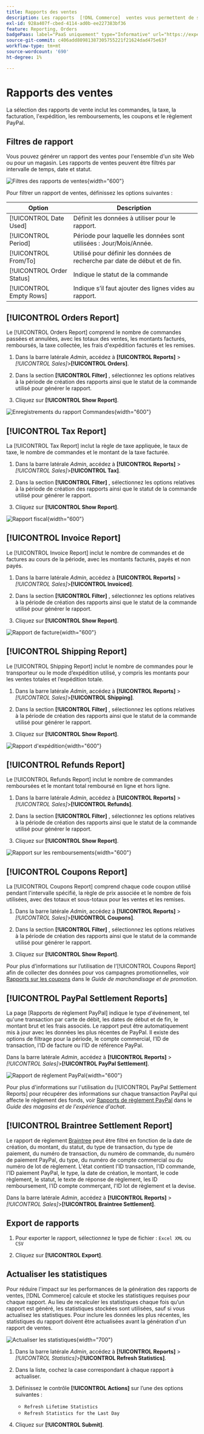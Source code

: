 ```yaml
---
title: Rapports des ventes
description: Les rapports  [!DNL Commerce]  ventes vous permettent de suivre les commandes, les taxes, les factures, l'expédition, les remboursements, les coupons et le règlement PayPal.
exl-id: 928a407f-cbed-4114-ad0b-ee227383bf36
feature: Reporting, Orders
badgePaas: label="PaaS uniquement" type="Informative" url="https://experienceleague.adobe.com/fr/docs/commerce/user-guides/product-solutions" tooltip="S’applique uniquement aux projets Adobe Commerce on Cloud (infrastructure PaaS gérée par Adobe) et aux projets On-premise."
source-git-commit: c406add80981387305755221f21624dad475e63f
workflow-type: tm+mt
source-wordcount: '690'
ht-degree: 1%

---
```


# Rapports des ventes

La sélection des rapports de vente inclut les commandes, la taxe, la facturation, l&#39;expédition, les remboursements, les coupons et le règlement PayPal.

## Filtres de rapport

Vous pouvez générer un rapport des ventes pour l&#39;ensemble d&#39;un site Web ou pour un magasin. Les rapports de ventes peuvent être filtrés par intervalle de temps, date et statut.

![Filtres des rapports de ventes](./assets/tax-report.png){width="600"}

Pour filtrer un rapport de ventes, définissez les options suivantes :

| Option | Description |
|--- |--- |
| [!UICONTROL Date Used] | Définit les données à utiliser pour le rapport. |
| [!UICONTROL Period] | Période pour laquelle les données sont utilisées : Jour/Mois/Année. |
| [!UICONTROL From/To] | Utilisé pour définir les données de recherche par date de début et de fin. |
| [!UICONTROL Order Status] | Indique le statut de la commande |
| [!UICONTROL Empty Rows] | Indique s’il faut ajouter des lignes vides au rapport. |

## [!UICONTROL Orders Report]

Le [!UICONTROL Orders Report] comprend le nombre de commandes passées et annulées, avec les totaux des ventes, les montants facturés, remboursés, la taxe collectée, les frais d&#39;expédition facturés et les remises.

1. Dans la barre latérale _Admin_, accédez à **[!UICONTROL Reports]** > _[!UICONTROL Sales]_>**[!UICONTROL Orders]**.

1. Dans la section **[!UICONTROL Filter]** , sélectionnez les options relatives à la période de création des rapports ainsi que le statut de la commande utilisé pour générer le rapport.

1. Cliquez sur **[!UICONTROL Show Report]**.

![Enregistrements du rapport Commandes](./assets/order-report-records.png){width="600"}

## [!UICONTROL Tax Report]

La [!UICONTROL Tax Report] inclut la règle de taxe appliquée, le taux de taxe, le nombre de commandes et le montant de la taxe facturée.

1. Dans la barre latérale _Admin_, accédez à **[!UICONTROL Reports]** > _[!UICONTROL Sales]_>**[!UICONTROL Tax]**.

1. Dans la section **[!UICONTROL Filter]** , sélectionnez les options relatives à la période de création des rapports ainsi que le statut de la commande utilisé pour générer le rapport.


1. Cliquez sur **[!UICONTROL Show Report]**.

![Rapport fiscal](./assets/tax-report-records.png){width="600"}

## [!UICONTROL Invoice Report]

Le [!UICONTROL Invoice Report] inclut le nombre de commandes et de factures au cours de la période, avec les montants facturés, payés et non payés.

1. Dans la barre latérale _Admin_, accédez à **[!UICONTROL Reports]** > _[!UICONTROL Sales]_>**[!UICONTROL Invoiced]**.

1. Dans la section **[!UICONTROL Filter]** , sélectionnez les options relatives à la période de création des rapports ainsi que le statut de la commande utilisé pour générer le rapport.

1. Cliquez sur **[!UICONTROL Show Report]**.

![Rapport de facture](./assets/sales-invoiced.png){width="600"}

## [!UICONTROL Shipping Report]

Le [!UICONTROL Shipping Report] inclut le nombre de commandes pour le transporteur ou le mode d’expédition utilisé, y compris les montants pour les ventes totales et l’expédition totale.

1. Dans la barre latérale _Admin_, accédez à **[!UICONTROL Reports]** > _[!UICONTROL Sales]_>**[!UICONTROL Shipping]**.

1. Dans la section **[!UICONTROL Filter]** , sélectionnez les options relatives à la période de création des rapports ainsi que le statut de la commande utilisé pour générer le rapport.

1. Cliquez sur **[!UICONTROL Show Report]**.

![Rapport d&#39;expédition](./assets/shipping.png){width="600"}

## [!UICONTROL Refunds Report]

Le [!UICONTROL Refunds Report] inclut le nombre de commandes remboursées et le montant total remboursé en ligne et hors ligne.

1. Dans la barre latérale _Admin_, accédez à **[!UICONTROL Reports]** > _[!UICONTROL Sales]_>**[!UICONTROL Refunds]**.

1. Dans la section **[!UICONTROL Filter]** , sélectionnez les options relatives à la période de création des rapports ainsi que le statut de la commande utilisé pour générer le rapport.

1. Cliquez sur **[!UICONTROL Show Report]**.

![Rapport sur les remboursements](./assets/sales-refunds.png){width="600"}

## [!UICONTROL Coupons Report]

La [!UICONTROL Coupons Report] comprend chaque code coupon utilisé pendant l&#39;intervalle spécifié, la règle de prix associée et le nombre de fois utilisées, avec des totaux et sous-totaux pour les ventes et les remises.

1. Dans la barre latérale _Admin_, accédez à **[!UICONTROL Reports]** > _[!UICONTROL Sales]_>**[!UICONTROL Coupons]**.

1. Dans la section **[!UICONTROL Filter]** , sélectionnez les options relatives à la période de création des rapports ainsi que le statut de la commande utilisé pour générer le rapport.

1. Cliquez sur **[!UICONTROL Show Report]**.

Pour plus d’informations sur l’utilisation de l’[!UICONTROL Coupons Report] afin de collecter des données pour vos campagnes promotionnelles, voir [Rapports sur les coupons](../merchandising-promotions/price-rules-cart-coupon.md#coupons-report) dans le _Guide de marchandisage et de promotion_.

<!--- ![Coupons Report](./assets/sales-coupons.png) need coupon data  -->

## [!UICONTROL PayPal Settlement Reports]

La page [Rapports de règlement PayPal] indique le type d&#39;événement, tel qu&#39;une transaction par carte de débit, les dates de début et de fin, le montant brut et les frais associés. Le rapport peut être automatiquement mis à jour avec les données les plus récentes de PayPal. Il existe des options de filtrage pour la période, le compte commercial, l’ID de transaction, l’ID de facture ou l’ID de référence PayPal.

Dans la barre latérale _Admin_, accédez à **[!UICONTROL Reports]** > _[!UICONTROL Sales]_>**[!UICONTROL PayPal Settlement]**.

![Rapport de règlement PayPal](./assets/reports-sales-paypal-settlement.png){width="600"}

Pour plus d&#39;informations sur l&#39;utilisation du [!UICONTROL PayPal Settlement Reports] pour récupérer des informations sur chaque transaction PayPal qui affecte le règlement des fonds, voir [Rapports de règlement PayPal](../stores-purchase/paypal-settlement-reports.md) dans le _Guide des magasins et de l&#39;expérience d&#39;achat_.

## [!UICONTROL Braintree Settlement Report]

Le rapport de règlement [Braintree](../stores-purchase/braintree.md) peut être filtré en fonction de la date de création, du montant, du statut, du type de transaction, du type de paiement, du numéro de transaction, du numéro de commande, du numéro de paiement PayPal, du type, du numéro de compte commercial ou du numéro de lot de règlement. L&#39;état contient l&#39;ID transaction, l&#39;ID commande, l&#39;ID paiement PayPal, le type, la date de création, le montant, le code règlement, le statut, le texte de réponse de règlement, les ID remboursement, l&#39;ID compte commerçant, l&#39;ID lot de règlement et la devise.

Dans la barre latérale _Admin_, accédez à **[!UICONTROL Reports]** > _[!UICONTROL Sales]_>**[!UICONTROL Braintree Settlement]**.

<!--- ![Braintree Settlement Report](./assets/braintree-settlement.png) need a Braintree connection to update report screen -->

## Export de rapports

1. Pour exporter le rapport, sélectionnez le type de fichier : `Excel XML` ou `CSV`

1. Cliquez sur **[!UICONTROL Export]**.

## Actualiser les statistiques

Pour réduire l&#39;impact sur les performances de la génération des rapports de ventes, [!DNL Commerce] calcule et stocke les statistiques requises pour chaque rapport. Au lieu de recalculer les statistiques chaque fois qu’un rapport est généré, les statistiques stockées sont utilisées, sauf si vous actualisez les statistiques. Pour inclure les données les plus récentes, les statistiques du rapport doivent être actualisées avant la génération d&#39;un rapport de ventes.

![Actualiser les statistiques](./assets/refresh-stats.png){width="700"}

1. Dans la barre latérale _Admin_, accédez à **[!UICONTROL Reports]** > _[!UICONTROL Statistics]_>**[!UICONTROL Refresh Statistics]**.

1. Dans la liste, cochez la case correspondant à chaque rapport à actualiser.

1. Définissez le contrôle **[!UICONTROL Actions]** sur l’une des options suivantes :

   - `Refresh Lifetime Statistics`
   - `Refresh Statistics for the Last Day`

1. Cliquez sur **[!UICONTROL Submit]**.
